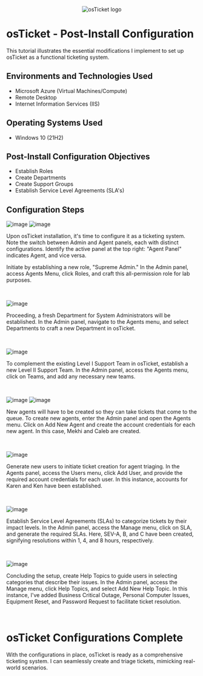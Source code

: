 <p align="center">
<img src="https://i.imgur.com/Clzj7Xs.png" alt="osTicket logo"/>
</p>

<h1>osTicket - Post-Install Configuration</h1>
This tutorial illustrates the essential modifications I implement to set up osTicket as a functional ticketing system.<br />



<h2>Environments and Technologies Used</h2>

- Microsoft Azure (Virtual Machines/Compute)
- Remote Desktop
- Internet Information Services (IIS)

<h2>Operating Systems Used </h2>

- Windows 10</b> (21H2)

<h2>Post-Install Configuration Objectives</h2>

- Establish Roles
- Create Departments
- Create Support Groups
- Establish Service Level Agreements (SLA's)

<h2>Configuration Steps</h2>

![image](https://github.com/Skizfly/Post-install/assets/153954157/46c43a4f-11eb-42fd-a893-7910061ab5bf)
![image](https://github.com/Skizfly/Post-install/assets/153954157/c7de9432-6f50-4699-9402-55c3e81cf7ed)


<p>
</p>
<p>
Upon osTicket installation, it's time to configure it as a ticketing system. Note the switch between Admin and Agent panels, each with distinct configurations. Identify the active panel at the top right: "Agent Panel" indicates Agent, and vice versa.

Initiate by establishing a new role, "Supreme Admin." In the Admin panel, access Agents Menu, click Roles, and craft this all-permission role for lab purposes.
</p>
<br />

![image](https://github.com/Skizfly/Post-install/assets/153954157/f52c2501-200a-4095-9ca7-e7dedffd16ce)

<p>
</p>
<p>
Proceeding, a fresh Department for System Administrators will be established. In the Admin panel, navigate to the Agents menu, and select Departments to craft a new Department in osTicket.
</p>
<br />

![image](https://github.com/Skizfly/Post-install/assets/153954157/3ed42afb-acc8-4cd3-b0cc-011d7df317d6)

<p>
</p>
<p>To complement the existing Level I Support Team in osTicket, establish a new Level II Support Team. In the Admin panel, access the Agents menu, click on Teams, and add any necessary new teams.
</p>
<br />

![image](https://github.com/Skizfly/Post-install/assets/153954157/90bcc436-9c23-4b92-988b-b0f5f49480d5)
![image](https://github.com/Skizfly/Post-install/assets/153954157/6c361aae-7f3e-41aa-b8f5-9b2b405e838b)

<p>
</p>
<p>New agents will have to be created so they can take tickets that come to the queue. To create new agents, enter the Admin panel and open the Agents menu. Click on Add New Agent and create the account credentials for each new agent. In this case, Mekhi and Caleb are created.
</p>
<br />

![image](https://github.com/Skizfly/Post-install/assets/153954157/8a966a90-bd94-4a4b-ae6f-2733b3b22f08)

<p>
</p>
<p>Generate new users to initiate ticket creation for agent triaging. In the Agents panel, access the Users menu, click Add User, and provide the required account credentials for each user. In this instance, accounts for Karen and Ken have been established.
</p>
<br />

![image](https://github.com/Skizfly/Post-install/assets/153954157/0442c074-b83e-49c9-8844-972fddf16ebb)

<p>
</p>
<p>Establish Service Level Agreements (SLAs) to categorize tickets by their impact levels. In the Admin panel, access the Manage menu, click on SLA, and generate the required SLAs. Here, SEV-A, B, and C have been created, signifying resolutions within 1, 4, and 8 hours, respectively.
</p>
<br />

![image](https://github.com/Skizfly/Post-install/assets/153954157/71bda2ab-c47e-4d16-8a21-ff12cd825184)

<p>
</p>
<p>Concluding the setup, create Help Topics to guide users in selecting categories that describe their issues. In the Admin panel, access the Manage menu, click Help Topics, and select Add New Help Topic. In this instance, I've added Business Critical Outage, Personal Computer Issues, Equipment Reset, and Password Request to facilitate ticket resolution.
</p>
<br />

<h1>osTicket Configurations Complete</h1>
<p>
</p>
<p>With the configurations in place, osTicket is ready as a comprehensive ticketing system. I can seamlessly create and triage tickets, mimicking real-world scenarios.
</p>
<br />
